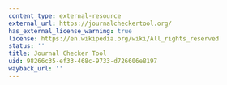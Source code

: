 ```yaml
---
content_type: external-resource
external_url: https://journalcheckertool.org/
has_external_license_warning: true
license: https://en.wikipedia.org/wiki/All_rights_reserved
status: ''
title: Journal Checker Tool
uid: 98266c35-ef33-468c-9733-d726606e8197
wayback_url: ''
---
```

